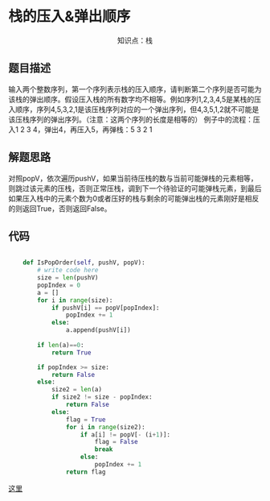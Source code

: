 # 栈的压入&弹出顺序

<center>知识点：栈</center>


## 题目描述
输入两个整数序列，第一个序列表示栈的压入顺序，请判断第二个序列是否可能为该栈的弹出顺序。假设压入栈的所有数字均不相等。例如序列1,2,3,4,5是某栈的压入顺序，序列4,5,3,2,1是该压栈序列对应的一个弹出序列，但4,3,5,1,2就不可能是该压栈序列的弹出序列。（注意：这两个序列的长度是相等的）
例子中的流程：压入1 2 3 4，弹出4，再压入5，再弹栈：5 3 2 1

## 解题思路
对照popV，依次遍历pushV，如果当前待压栈的数与当前可能弹栈的元素相等，则跳过该元素的压栈，否则正常压栈，调到下一个待验证的可能弹栈元素，到最后如果压入栈中的元素个数为0或者压好的栈与剩余的可能弹出栈的元素刚好是相反的则返回True，否则返回False。

## 代码
```python
    
    def IsPopOrder(self, pushV, popV):
        # write code here
        size = len(pushV)
        popIndex = 0
        a = []
        for i in range(size):
            if pushV[i] == popV[popIndex]:
                popIndex += 1
            else:
                a.append(pushV[i])
        
        if len(a)==0:
            return True

        if popIndex >= size:
            return False
        else:
            size2 = len(a)
            if size2 != size - popIndex:
                return False
            else:
                flag = True
                for i in range(size2):
                    if a[i] != popV[- (i+1)]:
                        flag = False
                        break
                    else:
                        popIndex += 1
                return flag
```
[这里](../Code/20.py)